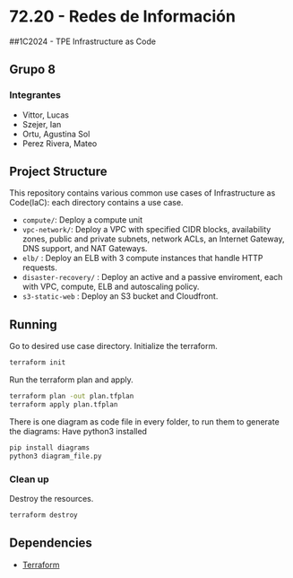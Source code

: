 # 72.20 - Redes de Información
##1C2024 - TPE Infrastructure as Code
## Grupo 8

### Integrantes
- Vittor, Lucas
- Szejer, Ian
- Ortu, Agustina Sol
- Perez Rivera, Mateo

## Project Structure
This repository contains various common use cases of Infrastructure as Code(IaC): each directory contains a use case.
- `compute/`: Deploy a compute unit
- `vpc-network/`: Deploy a VPC with specified CIDR blocks, availability zones, public and private subnets, network ACLs, an Internet Gateway, DNS support, and NAT Gateways.
-  `elb/` : Deploy an ELB with 3 compute instances that handle HTTP requests.
-  `disaster-recovery/` : Deploy an active and a passive enviroment, each with VPC, compute, ELB and autoscaling policy.
-  `s3-static-web` : Deploy an S3 bucket and Cloudfront.

## Running
Go to desired use case directory.
Initialize the terraform.

```bash
terraform init
```

Run the terraform plan and apply.

```bash
terraform plan -out plan.tfplan
terraform apply plan.tfplan
```

There is one diagram as code file in every folder, to run them to generate the diagrams:
Have python3 installed
```bash
pip install diagrams
python3 diagram_file.py
```

### Clean up

Destroy the resources.

```bash
terraform destroy
```
## Dependencies

- [Terraform](https://www.terraform.io/)
